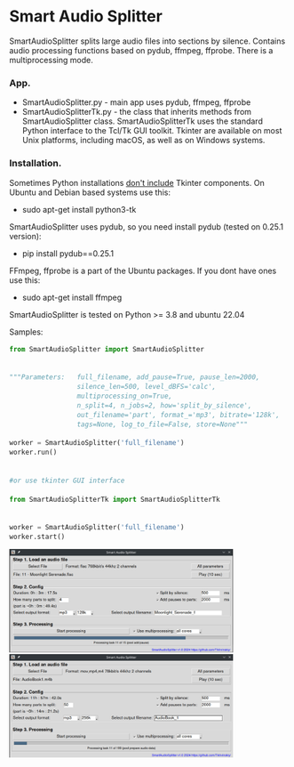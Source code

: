 # Smart Audio Splitter
SmartAudioSplitter splits large audio files into sections by silence. Contains audio processing functions based on pydub, ffmpeg, ffprobe. There is a multiprocessing mode.


### App.

- SmartAudioSplitter.py - main app uses pydub, ffmpeg, ffprobe
- SmartAudioSplitterTk.py -  the class that inherits methods from SmartAudioSplitter class.
   SmartAudioSplitterTk uses the standard Python interface to the Tcl/Tk GUI toolkit.
   Tkinter are available on most Unix platforms, including macOS, as well as on Windows systems.

### Installation.

Sometimes Python installations [don't include](https://stackoverflow.com/questions/76105218/why-does-tkinter-or-turtle-seem-to-be-missing-or-broken-shouldnt-it-be-part) Tkinter components. 
On Ubuntu and Debian based systems use this:
 - sudo apt-get install python3-tk

SmartAudioSplitter uses pydub, so you need install pydub (tested on 0.25.1 version):

- pip install pydub==0.25.1

FFmpeg, ffprobe is a part of the Ubuntu packages. If you dont have ones use this:

- sudo apt-get install ffmpeg

SmartAudioSplitter is tested on Python >= 3.8 and ubuntu 22.04

Samples:

```Python
from SmartAudioSplitter import SmartAudioSplitter


"""Parameters:   full_filename, add_pause=True, pause_len=2000,
                 silence_len=500, level_dBFS='calc',
                 multiprocessing_on=True,
                 n_split=4, n_jobs=2, how='split_by_silence',
                 out_filename='part', format_='mp3', bitrate='128k',
                 tags=None, log_to_file=False, store=None"""

worker = SmartAudioSplitter('full_filename')
worker.run()


#or use tkinter GUI interface

from SmartAudioSplitterTk import SmartAudioSplitterTk


worker = SmartAudioSplitter('full_filename')
worker.start()
```


<img src="https://github.com/Tikhvinskiy/Smart-audio-splitter/blob/main/screen1.jpg" width="80%">

<img src="https://github.com/Tikhvinskiy/Smart-audio-splitter/blob/main/screen2.jpg" width="80%">



   
